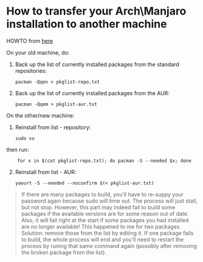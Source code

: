 # How to transfer your Arch\Manjaro installation to another machine

HOWTO from [here](https://classicforum.manjaro.org/index.php?topic=16484.0)

On your old machine, do:

1.  Back up the list of currently installed packages from the standard repositories:

        pacman -Qqen > pkglist-repo.txt

2.  Back up the list of currently installed packages from the AUR:

        pacman -Qqem > pkglist-aur.txt

On the other/new machine:

1.  Reinstall from list - repository:

        sudo su

then run:

        for x in $(cat pkglist-repo.txt); do pacman -S --needed $x; done

2.  Reinstall from list - AUR:

        yaourt -S --needed --noconfirm $(< pkglist-aur.txt)

> If there are many packages to build, you'll have to re-suppy your password
> again because sudo will time out. The process will just stall, but not stop.
> However, this part may indeed fail to build some packages if the available
> versions are for some reason out of date.
> Also, it will fail right at the start if some packages you had installed are
> no longer available!
> This happened to me for two packages.
> Solution: remove those from the list by editing it.
> If one package fails to build, the whole process will end and you'll need to
> restart the process by runing that same command again (possibly after removing
> the broken package from the list).
